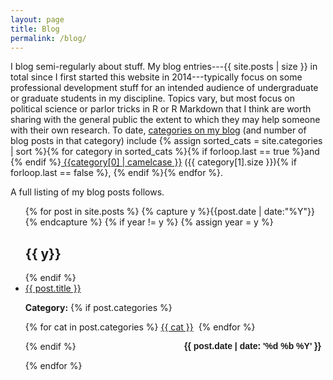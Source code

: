 ```yaml
---
layout: page
title: Blog
permalink: /blog/
---
```


I blog semi-regularly about stuff. My blog entries---{{ site.posts | size }} in total since I first started this website in 2014---typically focus on some professional development stuff for an intended audience of undergraduate or graduate students in my discipline. Topics vary, but most focus on political science or parlor tricks in R or R Markdown that I think are worth sharing with the general public the extent to which they may help someone with their own research. To date, <a href="/categories">categories on my blog</a> (and number of blog posts in that category) include {% assign sorted_cats = site.categories | sort  %}{% for category in sorted_cats %}{% if forloop.last == true %}and {% endif %}<a href="/categories/#{{category[0]}}" style="font-weight:normal;"> {{category[0] | camelcase }}</a> ({{ category[1].size  }}){% if forloop.last == false %}, {% endif %}{% endfor %}. 

A full listing of my blog posts follows.


<!-- {% assign sorted_cats = site.categories | sort  %}{% for category in sorted_cats %}{% if forloop.last == true %}and {% endif %}<a href="/categories/#{{category[0]}}" style="font-weight:normal;">{{category[0] | camelcase }}</a> ({{ category[1].size  }}){% if forloop.last == false %},{% endif %} {% endfor %} -->



<ul id="archive">
{% for post in site.posts %}
  {% capture y %}{{post.date | date:"%Y"}}{% endcapture %}
  {% if year != y %}
    {% assign year = y %}
    <h2 class="blogyear">{{ y}}</h2>
  {% endif %}
<li class="archiveposturl"><span><a href="{{ post.url }}" title="{{ post.title }}">{{ post.title }}</a></span><br/>
<span class = "postlower">

<!--<strong>Author:</strong> {{post.author}} -->
<strong>Category:</strong>  {% if post.categories %}
 
  {% for cat in post.categories %}
  <a href="/categories/#{{ cat }}" title="{{ cat }}">{{ cat }}</a>&nbsp;
  {% endfor %}

{% endif %} <!-- {{ post.categories | first }} -->
<strong style="font-size:100%; font-family: 'Titillium Web', sans-serif; float:right; padding-right: .5em">{{ post.date | date: '%d %b %Y' }}</strong> 
</span> 

</li>
{% endfor %}
</ul>

<!-- {{ post.date | date: '%m %d, %Y' }} -->
